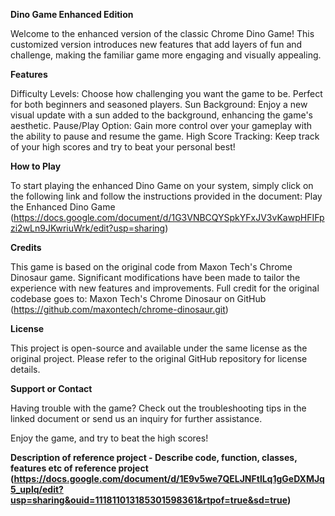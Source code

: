 **Dino Game Enhanced Edition**

Welcome to the enhanced version of the classic Chrome Dino Game! This customized version introduces new features that add layers of fun and challenge, making the familiar game more engaging and visually appealing.

**Features**

Difficulty Levels: Choose how challenging you want the game to be. Perfect for both beginners and seasoned players.
Sun Background: Enjoy a new visual update with a sun added to the background, enhancing the game's aesthetic.
Pause/Play Option: Gain more control over your gameplay with the ability to pause and resume the game.
High Score Tracking: Keep track of your high scores and try to beat your personal best!

**How to Play**

To start playing the enhanced Dino Game on your system, simply click on the following link and follow the instructions provided in the document: Play the Enhanced Dino Game (https://docs.google.com/document/d/1G3VNBCQYSpkYFxJV3vKawpHFIFpzi2wLn9JKwriuWrk/edit?usp=sharing)

**Credits**

This game is based on the original code from Maxon Tech's Chrome Dinosaur game. Significant modifications have been made to tailor the experience with new features and improvements. Full credit for the original codebase goes to: Maxon Tech's Chrome Dinosaur on GitHub (https://github.com/maxontech/chrome-dinosaur.git)

**License**

This project is open-source and available under the same license as the original project. Please refer to the original GitHub repository for license details.

**Support or Contact**

Having trouble with the game? Check out the troubleshooting tips in the linked document or send us an inquiry for further assistance.

Enjoy the game, and try to beat the high scores!

**Description of reference project - Describe code, function, classes, features etc of reference project (https://docs.google.com/document/d/1E9v5we7QELJNFtlLq1gGeDXMJq5_uplq/edit?usp=sharing&ouid=111811013185301598361&rtpof=true&sd=true)**

